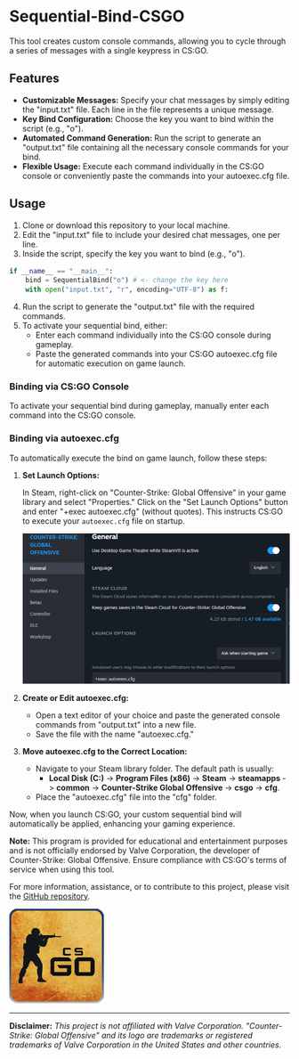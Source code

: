 # Sequential-Bind-CSGO
This tool creates custom console commands, allowing you to cycle through a series of messages with a single keypress in CS:GO.

## Features

- **Customizable Messages:** Specify your chat messages by simply editing the "input.txt" file. Each line in the file represents a unique message.
- **Key Bind Configuration:** Choose the key you want to bind within the script (e.g., "o").
- **Automated Command Generation:** Run the script to generate an "output.txt" file containing all the necessary console commands for your bind.
- **Flexible Usage:** Execute each command individually in the CS:GO console or conveniently paste the commands into your autoexec.cfg file.

## Usage

1. Clone or download this repository to your local machine.
2. Edit the "input.txt" file to include your desired chat messages, one per line.
3. Inside the script, specify the key you want to bind (e.g., "o").

```py
if __name__ == "__main__":
    bind = SequentialBind("o") # <- change the key here
    with open("input.txt", "r", encoding="UTF-8") as f:
```

4. Run the script to generate the "output.txt" file with the required commands.
5. To activate your sequential bind, either:
    - Enter each command individually into the CS:GO console during gameplay.
    - Paste the generated commands into your CS:GO autoexec.cfg file for automatic execution on game launch.

### Binding via CS:GO Console

To activate your sequential bind during gameplay, manually enter each command into the CS:GO console.

### Binding via autoexec.cfg

To automatically execute the bind on game launch, follow these steps:

1. **Set Launch Options:**

   In Steam, right-click on "Counter-Strike: Global Offensive" in your game library and select "Properties." Click on the "Set Launch Options" button and enter "+exec autoexec.cfg" (without quotes). This instructs CS:GO to execute your `autoexec.cfg` file on startup.

   ![Image 1](images/launchoptions.png)

2. **Create or Edit autoexec.cfg:**

   - Open a text editor of your choice and paste the generated console commands from "output.txt" into a new file.
   - Save the file with the name "autoexec.cfg."

3. **Move autoexec.cfg to the Correct Location:**

   - Navigate to your Steam library folder. The default path is usually:
     - **Local Disk (C:)** -> **Program Files (x86)** -> **Steam** -> **steamapps** -> **common** -> **Counter-Strike Global Offensive** -> **csgo** -> **cfg**.
   - Place the "autoexec.cfg" file into the "cfg" folder.

Now, when you launch CS:GO, your custom sequential bind will automatically be applied, enhancing your gaming experience.


**Note:** This program is provided for educational and entertainment purposes and is not officially endorsed by Valve Corporation, the developer of Counter-Strike: Global Offensive. Ensure compliance with CS:GO's terms of service when using this tool.

For more information, assistance, or to contribute to this project, please visit the [GitHub repository](https://github.com/GerberFelix/Sequential-Bind-CSGO).

![CS:GO Logo](images/icon.png)

---
**Disclaimer:** *This project is not affiliated with Valve Corporation. "Counter-Strike: Global Offensive" and its logo are trademarks or registered trademarks of Valve Corporation in the United States and other countries.*